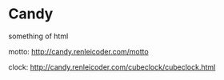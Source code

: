 # Candy

something of html

motto: http://candy.renleicoder.com/motto

clock: http://candy.renleicoder.com/cubeclock/cubeclock.html